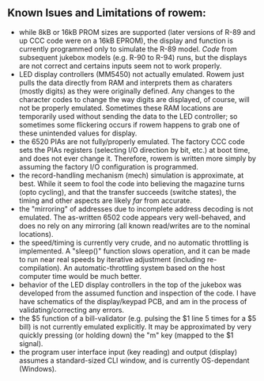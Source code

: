 Known Isues and Limitations of rowem:
------------------------------------
- while 8kB or 16kB PROM sizes are supported (later versions of R-89 and up CCC code were on a 16kB EPROM), the display and function is currently programmed only to simulate the R-89 model.  *Code* from subsequent jukebox models (e.g. R-90 to R-94) runs, but the displays are not correct and certains inputs seem not to work properly.
- LED display controllers (MM5450) not actually emulated.  Rowem just pulls the data directly from RAM and interprets them as charaters (mostly digits) as they were originally defined.  Any changes to the character codes to change the way digits are displayed, of course, will not be properly emulated.  Sometimes these RAM locations are temporarily used without sending the data to the LED controller; so sometimes some flickering occurs if rowem happens to grab one of these unintended values for display.
- the 6520 PIAs are not fully/properly emulated.  The factory CCC code sets the PIAs registers (selecting I/O direction by bit, etc.) at boot time, and does not ever change it.  Therefore, rowem is written more simply by assuming the factory I/O configuration is programmed.
- the record-handling mechanism (mech) simulation is approximate, at best.  While it seem to fool the code into believing the magazine turns (opto cycling), and that the transfer succeeds (switche states), the timing and other aspects are likely *far* from accurate.
- the "mirroring" of addresses due to incomplete address decoding is not emulated.  The as-written 6502 code appears very well-behaved, and does no rely on any mirroring (all known read/writes are to the nominal locations).
- the speed/timing is currently very crude, and no automatic throttling is implemented.  A "sleep()" function slows operation, and it can be made to run near real speeds by iterative adjustment (including re-compilation).  An automatic-throttling system based on the host computer time would be much better.
- behavior of the LED display controllers in the top of the jukebox was developed from the assumed function and inspection of the code.  I have have schematics of the display/keypad PCB, and am in the process of validating/correcting any errors.
- the $5 function of a bill-validator (e.g. pulsing the $1 line 5 times for a $5 bill) is not currently emulated explicitly.  It may be approximated by very quickly pressing (or holding down) the "m" key (mapped to the $1 signal). 
- the program user interface input (key reading) and output (display) assumes a standard-sized CLI window, and is currently OS-dependant (Windows).
